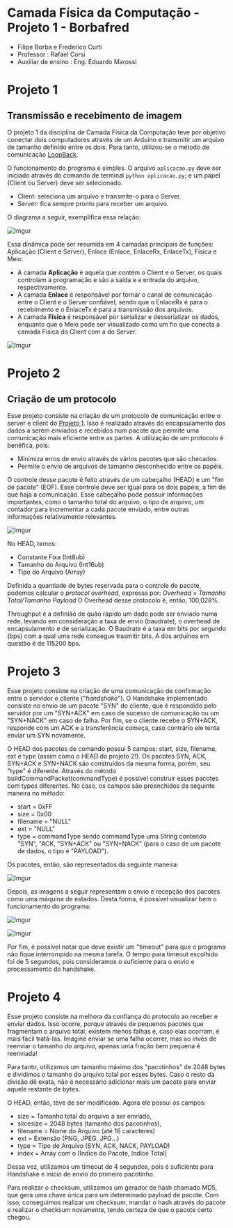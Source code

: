 # Camada Física da Computação - Projeto 1 - Borbafred
- Filipe Borba e Frederico Curti
- Professor : Rafael Corsi
- Auxiliar de ensino : Eng. Eduardo Marossi

# Projeto 1

## Transmissão e recebimento de imagem


O projeto 1 da disciplina de Camada Física da Computação teve por objetivo conectar dois computadores através de um Arduino e transmitir um arquivo de tamanho definido entre os dois. Para tanto, utilizou-se o método de comunicação [LoopBack](https://github.com/Insper/Camada-Fisica-Computacao/wiki/Hardware---Comunica%C3%A7%C3%A3o-modo-LoopBack).


O funcionamento do programa é simples. O arquivo `aplicacao.py` deve ser iniciado através do comando de terminal `python aplicacao.py`; e um papel (Client ou Server) deve ser selecionado.

* Client: seleciona um arquivo e transmite-o para o Server.
* Server: fica sempre pronto para receber um arquivo.

O diagrama a seguir, exemplifica essa relação:  
 
![Imgur](http://i.imgur.com/Bd5pbHv.png)  

Essa dinâmica pode ser resumida em 4 camadas principais de funções: Aplicação (Client e Server), Enlace (Enlace, EnlaceRx, EnlaceTx), Física e Meio. 
* A camada **Aplicação** é aquela que contém o Client e o Server, os quais controlam a programação e são a saída e a entrada do arquivo, respectivamente. 
* A camada **Enlace** é responsável por tornar o canal de comunicação entre o Client e o Server confiável, sendo que o EnlaceRx é para o recebimento e o EnlaceTx é para a transmissão dos arquivos. 
* A camada **Física** é responsável por serializar e desserializar os dados, enquanto que o Meio pode ser visualizado como um fio que conecta a camada Física do Client com a do Server.  

![Imgur](http://i.imgur.com/KGbC4er.png?1)

# Projeto 2

## Criação de um protocolo

Esse projeto consiste na criação de um protocolo de comunicação entre o server e client do [Projeto 1](https://github.com/filipefborba/camadafisica2017-2/wiki/Projeto-1). Isso é realizado através do encapsulamento dos dados a serem enviados e recebidos num pacote que permite uma comunicação mais eficiente entre as partes.
A utilização de um protocolo é benéfica, pois:
* Minimiza erros de envio através de vários pacotes que são checados.
* Permite o envio de arquivos de tamanho desconhecido entre os papéis.

O controle desse pacote é feito através de um cabeçalho (HEAD) e um "fim de pacote" (EOF). Esse controle deve ser igual para os dois papéis, a fim de que haja a comunicação. Esse cabeçalho pode possuir informações importantes, como o tamanho total do arquivo, o tipo de arquivo, um contador para incrementar a cada pacote enviado, entre outras informações relativamente relevantes.

![Imgur](http://i.imgur.com/j4LqFLv.png)

No HEAD, temos:
* Constante Fixa (Int8ub)
* Tamanho do Arquivo (Int16ub)
* Tipo do Arquivo (Array)

Definida a quantiade de bytes reservada para o controle de pacote, podemos calcular o *protocol overhead*, expressa por:
*Overhead = Tamanho Total/Tamanho Payload*
O Overhead desse protocolo é, então, 100,028%.

Throughput é a definião de quão rápido um dado pode ser enviado numa rede, levando em consideração a taxa de envio (baudrate), o overhead de encapsulamento e de serialização. O Baudrate é a taxa em bits por segundo (bps) com a qual uma rede consegue trasmitir bits. A dos arduínos em questão é de 115200 bps.

# Projeto 3

Esse projeto consiste na criação de uma comunicação de confirmação entre o servidor e cliente ("_handshake_"). O Handshake implementado consiste no envio de um pacote "SYN" do cliente, que é respondido pelo servidor por um "SYN+ACK" em caso de sucesso de comunicação ou um "SYN+NACK" em caso de falha. Por fim, se o cliente recebe o SYN+ACK, responde com um ACK e a transferência começa, caso contrário ele tenta enviar um SYN novamente.

O HEAD dos pacotes de comando possui 5 campos: start, size, filename, ext e type (assim como o HEAD do projeto 2!). Os pacotes SYN, ACK, SYN+ACK e SYN+NACK são construídos da mesma forma, porém, seu "type" é diferente. Através do método buildCommandPacket(commandType) é possível construir esses pacotes com types diferentes. No caso, os campos são preenchidos da seguinte maneira no método:
* start = 0xFF
* size = 0x00
* filename = "NULL"
* ext = "NULL"
* type = commandType
sendo commandType uma String contendo "SYN", "ACK, "SYN+ACK" ou "SYN+NACK" (para o caso de um pacote de dados, o tipo é "PAYLOAD").

Os pacotes, então, são representados da seguinte maneira:

![Imgur](http://i.imgur.com/MWvPV7e.jpg)

Depois, as imagens a seguir representam o envio e recepção dos pacotes como uma máquina de estados. Desta forma, é possível visualizar bem o funcionamento do programa:

![Imgur](http://i.imgur.com/yjJItZf.jpg)

![Imgur](http://i.imgur.com/jkEcQQJ.jpg)

Por fim, é possível notar que deve existir um "timeout" para que o programa não fique interrompido na mesma tarefa. O tempo para timeout escolhido foi de 5 segundos, pois consideramos o suficiente para o envio e processamento do handshake.

# Projeto 4

Esse projeto consiste na melhora da confiança do protocolo ao receber e enviar dados. Isso ocorre, porque através de pequenos pacotes que fragmentam o arquivo total, existem menos falhas e, caso elas ocorram, é mais fácil tratá-las. Imagine enviar se uma falha ocorrer, mas ao invés de reenviar o tamanho do arquivo, apenas uma fração bem pequena é reenviada!

Para tanto, utilizamos um tamanho máximo dos "pacotinhos" de 2048 bytes e dividimos o tamanho do arquivo total por esses bytes. Caso o resto da divisão dê exata, não é necessário adicionar mais um pacote para enviar aquele restante de bytes.

O HEAD, então, teve de ser modificado. Agora ele possui os campos:
* size = Tamanho total do arquivo a ser enviado,
* slicesize = 2048 bytes (tamanho dos pacotinhos),
* filename = Nome do Arquivo (até 16 caracteres)
* ext = Extensão (PNG, JPEG, JPG...)
* type = Tipo de Arquivo (SYN, ACK, NACK, PAYLOAD)
* index = Array com o [Indice do Pacote, Indice Total]

Dessa vez, utilizamos um timeout de 4 segundos, pois é suficiente para Handshake e início de envio do primeiro pacotinho.

Para realizar o checksum, utilizamos um gerador de hash chamado MD5, que gera uma chave única para um determinado payload de pacote. Com isso, conseguimos realizar um checksum, mandar o hash através do pacote e realizar o checksum novamente, tendo certeza de que o pacote certo chegou.